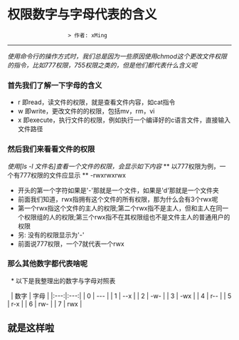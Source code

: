 # 权限数字与字母代表的含义
                       > 作者: xMing
---                      
   *使用命令行的操作方式时，我们总是因为一些原因使用chmod这个更改文件权限的指令，比如777权限，755权限之类的，但是他们都代表什么含义呢*
### 首先我们了解一下字母的含义
   * r 即read，读文件的权限，就是查看文件内容，如cat指令
   * w 即write，更改文件的的权限，包括mv，rm，vi
   * x 即execute，执行文件的权限，例如执行一个编译好的c语言文件，直接输入文件路径
### 然后我们来看看文件的权限
   *使用[ls -l 文件名]查看一个文件的权限，会显示如下内容*
   ** 以777权限为例，一个有777权限的文件应显示 **
      -rwxrwxrwx  
   * 开头的第一个字符如果是'-'那就是一个文件，如果是'd'那就是一个文件夹
   * 前面我们知道，rwx指拥有这个文件的所有权限，那为什么会有3个rwx呢
   * 第一个rwx指这个文件的主人的权限;第二个rwx指不是主人，但和主人在同一个权限组的人的权限;第三个rwx指不在其权限组也不是文件主人的普通用户的权限
   * 另: 没有的权限显示为'-'
   * 前面说777权限，一个7就代表一个rwx
### 那么其他数字都代表啥呢
   * 以下是我整理出的数字与字母对照表   
   
   | 数字 | 字母 |
   |:---:|:---:|
   |  0  | --- |
   |  1  | --x |
   |  2  | -w- |
   |  3  | -wx |
   |  4  | r-- |
   |  5  | r-x |
   |  6  | rw- |
   |  7  | rwx |
## 就是这样啦
